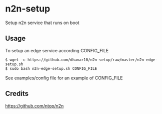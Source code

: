 # n2n-setup

Setup n2n service that runs on boot

## Usage

To setup an edge service according CONFIG_FILE

```
$ wget -c https://github.com/dhanar10/n2n-setup/raw/master/n2n-edge-setup.sh
$ sudo bash n2n-edge-setup.sh CONFIG_FILE
```

See examples/config file for an example of CONFIG_FILE

## Credits

https://github.com/ntop/n2n
